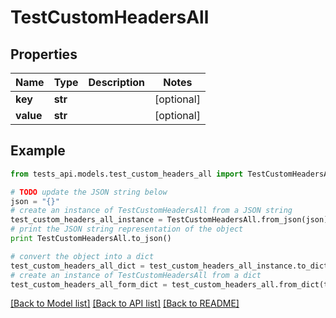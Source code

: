 # TestCustomHeadersAll


## Properties
Name | Type | Description | Notes
------------ | ------------- | ------------- | -------------
**key** | **str** |  | [optional] 
**value** | **str** |  | [optional] 

## Example

```python
from tests_api.models.test_custom_headers_all import TestCustomHeadersAll

# TODO update the JSON string below
json = "{}"
# create an instance of TestCustomHeadersAll from a JSON string
test_custom_headers_all_instance = TestCustomHeadersAll.from_json(json)
# print the JSON string representation of the object
print TestCustomHeadersAll.to_json()

# convert the object into a dict
test_custom_headers_all_dict = test_custom_headers_all_instance.to_dict()
# create an instance of TestCustomHeadersAll from a dict
test_custom_headers_all_form_dict = test_custom_headers_all.from_dict(test_custom_headers_all_dict)
```
[[Back to Model list]](../README.md#documentation-for-models) [[Back to API list]](../README.md#documentation-for-api-endpoints) [[Back to README]](../README.md)


